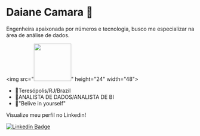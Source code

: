 # Daiane Camara 👋

Engenheira apaixonada por números e tecnologia, busco me especializar na área de análise de dados.

<img src="<img src="https://github.com/favicon.ico" height="100" width="100">" height="24" width="48">

- 📍Teresópolis/RJ/Brazil
- 📍ANALISTA DE DADOS/ANALISTA DE BI
- 📍"Belive in yourself"

Visualize meu perfil no Linkedin!


[![Linkedin Badge](https://img.shields.io/badge/-Daiane%20Camara-blue?style=flat-square&logo=Linkedin&logoColor=white&link=https://www.linkedin.com/in/daiane-camara/)](https://www.linkedin.com/in/daiane-camara/)
